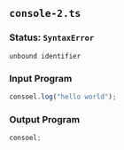 ## `console-2.ts`

### Status: `SyntaxError`

```
unbound identifier
```

### Input Program

```typescript
consoel.log("hello world");
```

### Output Program

```typescript
consoel;
```

